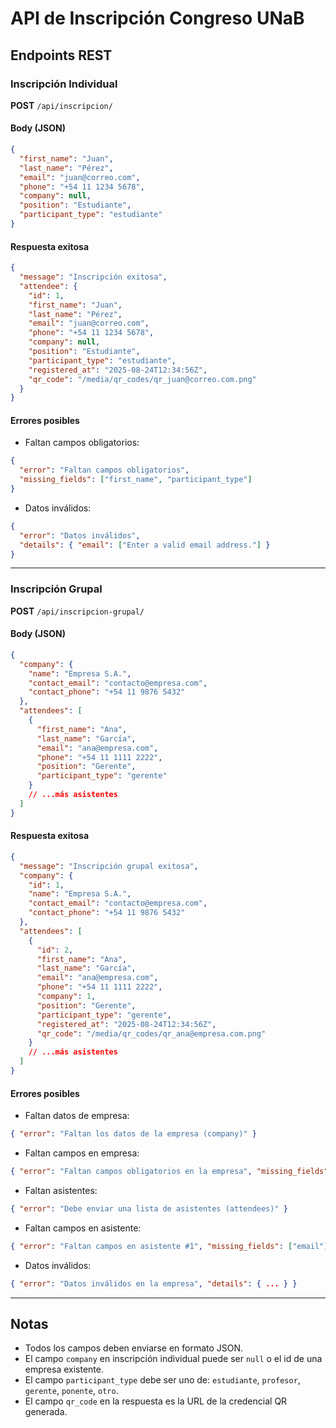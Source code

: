 # API de Inscripción Congreso UNaB

## Endpoints REST

### Inscripción Individual

**POST** `/api/inscripcion/`

#### Body (JSON)
```json
{
  "first_name": "Juan",
  "last_name": "Pérez",
  "email": "juan@correo.com",
  "phone": "+54 11 1234 5678",
  "company": null,
  "position": "Estudiante",
  "participant_type": "estudiante"
}
```

#### Respuesta exitosa
```json
{
  "message": "Inscripción exitosa",
  "attendee": {
    "id": 1,
    "first_name": "Juan",
    "last_name": "Pérez",
    "email": "juan@correo.com",
    "phone": "+54 11 1234 5678",
    "company": null,
    "position": "Estudiante",
    "participant_type": "estudiante",
    "registered_at": "2025-08-24T12:34:56Z",
    "qr_code": "/media/qr_codes/qr_juan@correo.com.png"
  }
}
```

#### Errores posibles
- Faltan campos obligatorios:
```json
{
  "error": "Faltan campos obligatorios",
  "missing_fields": ["first_name", "participant_type"]
}
```
- Datos inválidos:
```json
{
  "error": "Datos inválidos",
  "details": { "email": ["Enter a valid email address."] }
}
```

---

### Inscripción Grupal

**POST** `/api/inscripcion-grupal/`

#### Body (JSON)
```json
{
  "company": {
    "name": "Empresa S.A.",
    "contact_email": "contacto@empresa.com",
    "contact_phone": "+54 11 9876 5432"
  },
  "attendees": [
    {
      "first_name": "Ana",
      "last_name": "García",
      "email": "ana@empresa.com",
      "phone": "+54 11 1111 2222",
      "position": "Gerente",
      "participant_type": "gerente"
    }
    // ...más asistentes
  ]
}
```

#### Respuesta exitosa
```json
{
  "message": "Inscripción grupal exitosa",
  "company": {
    "id": 1,
    "name": "Empresa S.A.",
    "contact_email": "contacto@empresa.com",
    "contact_phone": "+54 11 9876 5432"
  },
  "attendees": [
    {
      "id": 2,
      "first_name": "Ana",
      "last_name": "García",
      "email": "ana@empresa.com",
      "phone": "+54 11 1111 2222",
      "company": 1,
      "position": "Gerente",
      "participant_type": "gerente",
      "registered_at": "2025-08-24T12:34:56Z",
      "qr_code": "/media/qr_codes/qr_ana@empresa.com.png"
    }
    // ...más asistentes
  ]
}
```

#### Errores posibles
- Faltan datos de empresa:
```json
{ "error": "Faltan los datos de la empresa (company)" }
```
- Faltan campos en empresa:
```json
{ "error": "Faltan campos obligatorios en la empresa", "missing_fields": ["name"] }
```
- Faltan asistentes:
```json
{ "error": "Debe enviar una lista de asistentes (attendees)" }
```
- Faltan campos en asistente:
```json
{ "error": "Faltan campos en asistente #1", "missing_fields": ["email"] }
```
- Datos inválidos:
```json
{ "error": "Datos inválidos en la empresa", "details": { ... } }
```

---

## Notas
- Todos los campos deben enviarse en formato JSON.
- El campo `company` en inscripción individual puede ser `null` o el id de una empresa existente.
- El campo `participant_type` debe ser uno de: `estudiante`, `profesor`, `gerente`, `ponente`, `otro`.
- El campo `qr_code` en la respuesta es la URL de la credencial QR generada.
